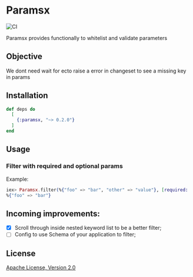 # Paramsx

![CI](https://github.com/BCecatto/Paramsx/workflows/CI/badge.svg?branch=master)

Paramsx provides functionally to whitelist and validate parameters

## Objective

We dont need wait for ecto raise a error in changeset to see a missing key in params

## Installation

```elixir
def deps do
  [
    {:paramsx, "~> 0.2.0"}
  ]
end
```
## Usage
### Filter with required and optional params

Example:
```elixir
iex> Paramsx.filter(%{"foo" => "bar", "other" => "value"}, [required: [:foo], optional: []])
%{"foo" => "bar"}
```

## Incoming improvements:
  - [x] Scroll through inside nested keyword list to be a better filter;
  - [ ] Config to use Schema of your application to filter;

## License
[Apache License, Version 2.0](LICENSE) 
